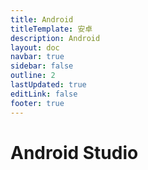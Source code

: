 ```yaml
---
title: Android
titleTemplate: 安卓
description: Android
layout: doc
navbar: true
sidebar: false
outline: 2
lastUpdated: true
editLink: false
footer: true
---
```


# Android Studio

